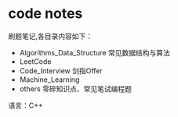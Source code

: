 ﻿# code notes

刷题笔记,各目录内容如下：
- Algorithms_Data_Structure  常见数据结构与算法
- LeetCode
- Code_Interview 剑指Offer
- Machine_Learning
- others 零碎知识点、常见笔试编程题

语言：C++